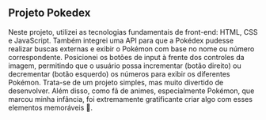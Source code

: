 ## Projeto Pokedex

Neste projeto, utilizei as tecnologias fundamentais de front-end: HTML, CSS e JavaScript. Também integrei uma API para que a Pokédex pudesse realizar buscas externas e exibir o Pokémon com base no nome ou número correspondente. Posicionei os botões de input à frente dos controles da imagem, permitindo que o usuário possa incrementar (botão direito) ou decrementar (botão esquerdo) os números para exibir os diferentes Pokémon.
Trata-se de um projeto simples, mas muito divertido de desenvolver. Além disso, como fã de animes, especialmente Pokémon, que marcou minha infância, foi extremamente gratificante criar algo com esses elementos memoráveis :hugs:.
